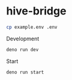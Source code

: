# hive-bridge

```sh
cp example.env .env
```

Development

```sh
deno run dev
```

Start

```sh
deno run start
```

